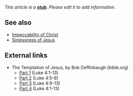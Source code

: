 *This article is a **[stub](http://www.theopedia.com/Category:Theopedia_stubs "Category:Theopedia stubs")**. Please edit it to add information.*
## See also

-   [Impeccability of Christ](Impeccability_of_Christ "Impeccability of Christ")
-   [Sinlessness of Jesus](Sinlessness_of_Jesus "Sinlessness of Jesus")

## External links

-   The Temptation of Jesus, by Bob Deffinbaugh (bible.org)
    -   [Part 1](http://www.bible.org/page.asp?page_id=1014) (Luke
        4:1-13)
    -   [Part 2](http://www.bible.org/page.asp?page_id=1015) (Luke
        4:5-8)
    -   [Part 3](http://www.bible.org/page.asp?page_id=1016) (Luke
        4:9-13)
    -   [Part 4](http://www.bible.org/page.asp?page_id=1017) (Luke
        4:1-13)




